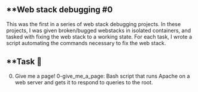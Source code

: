 **Web stack debugging #0
----
This was the first in a series of web stack debugging projects. In these projects, I was given broken/bugged webstacks in isolated containers, and tasked with fixing the web stack to a working state. For each task, I wrote a script automating the commands necessary to fix the web stack.

**Task 📃
----
0. Give me a page!
0-give_me_a_page: Bash script that runs Apache on a web server and gets it to respond to queries to the root.
